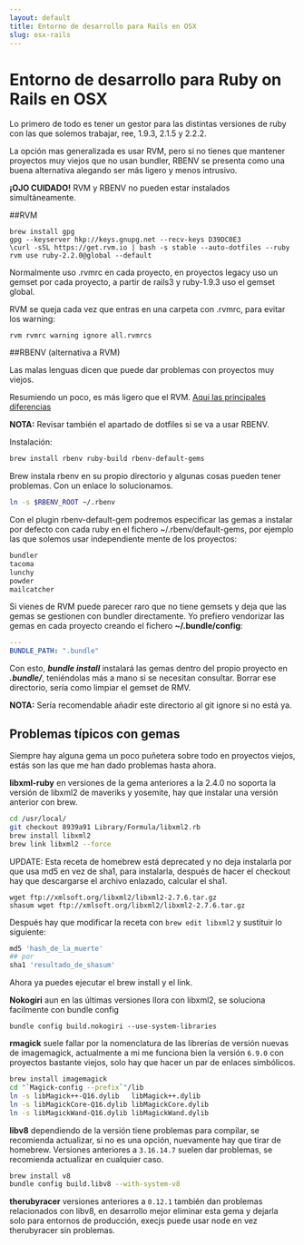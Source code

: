 ```yaml
---
layout: default
title: Entorno de desarrollo para Rails en OSX
slug: osx-rails
---
```


# Entorno de desarrollo para Ruby on Rails en OSX

Lo primero de todo es tener un gestor para las distintas versiones de ruby con las que solemos trabajar, ree, 1.9.3, 2.1.5 y 2.2.2.

La opción mas generalizada es usar RVM, pero si no tienes que mantener proyectos muy viejos que no usan bundler, RBENV se presenta como una buena alternativa alegando ser más ligero y menos intrusivo.

**¡OJO CUIDADO!** RVM y RBENV no pueden estar instalados simultáneamente.

##RVM
```
brew install gpg
gpg --keyserver hkp://keys.gnupg.net --recv-keys D39DC0E3
\curl -sSL https://get.rvm.io | bash -s stable --auto-dotfiles --ruby
rvm use ruby-2.2.0@global --default
```

Normalmente uso .rvmrc en cada proyecto, en proyectos legacy uso un gemset por cada proyecto, a partir de rails3 y ruby-1.9.3 uso el gemset global.

RVM se queja cada vez que entras en una carpeta con .rvmrc, para evitar los warning:

````
rvm rvmrc warning ignore all.rvmrcs
````

##RBENV (alternativa a RVM)

Las malas lenguas dicen que puede dar problemas con proyectos muy viejos.

Resumiendo un poco, es más ligero que el RVM. [Aqui las principales diferencias](https://github.com/sstephenson/rbenv/wiki/Why-rbenv%3F)

**NOTA:** Revisar también el apartado de dotfiles si se va a usar RBENV.

Instalación:

```bash
brew install rbenv ruby-build rbenv-default-gems
```
Brew instala rbenv en su propio directorio y algunas cosas pueden tener problemas. Con un enlace lo solucionamos.

```bash
ln -s $RBENV_ROOT ~/.rbenv
```

Con el plugin rbenv-default-gem podremos especificar las gemas a instalar por defecto con cada ruby en el fichero ~/.rbenv/default-gems, por ejemplo las que solemos usar independiente mente de los proyectos:

```bash
bundler
tacoma
lunchy
powder
mailcatcher
```

Si vienes de RVM puede parecer raro que no tiene gemsets y deja que las gemas se gestionen con bundler directamente. Yo prefiero vendorizar las gemas en cada proyecto creando el fichero **~/.bundle/config**:

```yaml
---
BUNDLE_PATH: ".bundle"
```

Con esto, ***bundle install*** instalará las gemas dentro del propio proyecto en ***.bundle/***, teniéndolas más a mano si se necesitan consultar. Borrar ese directorio, sería como limpiar el gemset de RMV.

**NOTA:** Sería recomendable añadir este directorio al git ignore si no está ya.

## Problemas típicos con gemas
Siempre hay alguna gema un poco puñetera sobre todo en proyectos viejos, estás son las que me han dado problemas hasta ahora.

**libxml-ruby** en versiones de la gema anteriores a la 2.4.0 no soporta la versión de libxml2 de maveriks y yosemite, hay que instalar una versión anterior con brew.

```bash
cd /usr/local/
git checkout 8939a91 Library/Formula/libxml2.rb
brew install libxml2
brew link libxml2 --force
```

UPDATE: Esta receta de homebrew está deprecated y no deja instalarla por que usa md5 en vez de sha1, para instalarla, después de hacer el checkout hay que descargarse el archivo enlazado, calcular el sha1.

```
wget ftp://xmlsoft.org/libxml2/libxml2-2.7.6.tar.gz
shasum wget ftp://xmlsoft.org/libxml2/libxml2-2.7.6.tar.gz
```

Después hay que modificar la receta con `brew edit libxml2` y sustituir lo siguiente:

```ruby
md5 'hash_de_la_muerte'
## por
sha1 'resultado_de_shasum'
```

Ahora ya puedes ejecutar el brew install y el link.

**Nokogiri** aun en las últimas versiones llora con libxml2, se soluciona facilmente con bundle config

````
bundle config build.nokogiri --use-system-libraries
````

**rmagick** suele fallar por la nomenclatura de las librerías de versión nuevas de imagemagick, actualmente a mi me funciona bien la versión `6.9.0` con proyectos bastante viejos, solo hay que hacer un par de enlaces simbólicos.

```bash
brew install imagemagick
cd "`Magick-config --prefix`"/lib
ln -s libMagick++-Q16.dylib   libMagick++.dylib
ln -s libMagickCore-Q16.dylib libMagickCore.dylib
ln -s libMagickWand-Q16.dylib libMagickWand.dylib
```

**libv8** dependiendo de la versión tiene problemas para compilar, se recomienda actualizar, si no es una opción, nuevamente hay que tirar de homebrew. Versiones anteriores a `3.16.14.7` suelen dar problemas, se recomienda actualizar en cualquier caso.

```bash
brew install v8
bundle config build.libv8 --with-system-v8
```

**therubyracer** versiones anteriores a `0.12.1` también dan problemas relacionados con libv8, en desarrollo mejor eliminar esta gema y dejarla solo para entornos de producción, execjs puede usar node en vez therubyracer sin problemas.